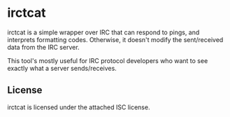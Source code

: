# irctcat

irctcat is a simple wrapper over IRC that can respond to pings, and interprets formatting codes. Otherwise, it doesn't modify the sent/received data from the IRC server.

This tool's mostly useful for IRC protocol developers who want to see exactly what a server sends/receives.


## License

irctcat is licensed under the attached ISC license.

